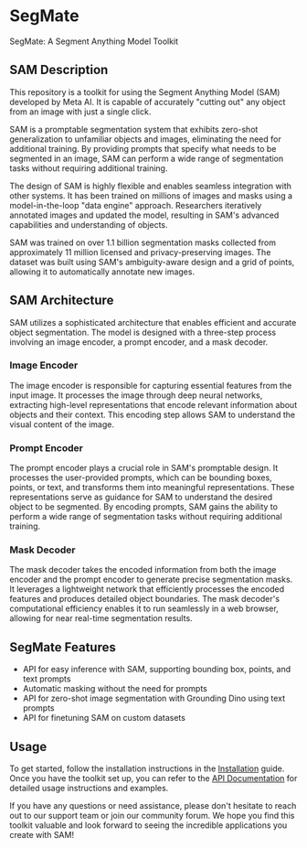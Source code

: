 # SegMate

SegMate: A Segment Anything Model Toolkit

## SAM Description

This repository is a toolkit for using the Segment Anything Model (SAM) developed by Meta AI. It is capable of accurately "cutting out" any object from an image with just a single click.

SAM is a promptable segmentation system that exhibits zero-shot generalization to unfamiliar objects and images, eliminating the need for additional training. By providing prompts that specify what needs to be segmented in an image, SAM can perform a wide range of segmentation tasks without requiring additional training.

The design of SAM is highly flexible and enables seamless integration with other systems. It has been trained on millions of images and masks using a model-in-the-loop "data engine" approach. Researchers iteratively annotated images and updated the model, resulting in SAM's advanced capabilities and understanding of objects.

SAM was trained on over 1.1 billion segmentation masks collected from approximately 11 million licensed and privacy-preserving images. The dataset was built using SAM's ambiguity-aware design and a grid of points, allowing it to automatically annotate new images.

## SAM Architecture

SAM utilizes a sophisticated architecture that enables efficient and accurate object segmentation. The model is designed with a three-step process involving an image encoder, a prompt encoder, and a mask decoder.

### Image Encoder

The image encoder is responsible for capturing essential features from the input image. It processes the image through deep neural networks, extracting high-level representations that encode relevant information about objects and their context. This encoding step allows SAM to understand the visual content of the image.

### Prompt Encoder

The prompt encoder plays a crucial role in SAM's promptable design. It processes the user-provided prompts, which can be bounding boxes, points, or text, and transforms them into meaningful representations. These representations serve as guidance for SAM to understand the desired object to be segmented. By encoding prompts, SAM gains the ability to perform a wide range of segmentation tasks without requiring additional training.

### Mask Decoder

The mask decoder takes the encoded information from both the image encoder and the prompt encoder to generate precise segmentation masks. It leverages a lightweight network that efficiently processes the encoded features and produces detailed object boundaries. The mask decoder's computational efficiency enables it to run seamlessly in a web browser, allowing for near real-time segmentation results.

## SegMate Features

- API for easy inference with SAM, supporting bounding box, points, and text prompts
- Automatic masking without the need for prompts
- API for zero-shot image segmentation with Grounding Dino using text prompts
- API for finetuning SAM on custom datasets

## Usage

To get started, follow the installation instructions in the [Installation]() guide. Once you have the toolkit set up, you can refer to the [API Documentation]() for detailed usage instructions and examples.

If you have any questions or need assistance, please don't hesitate to reach out to our support team or join our community forum. We hope you find this toolkit valuable and look forward to seeing the incredible applications you create with SAM!

